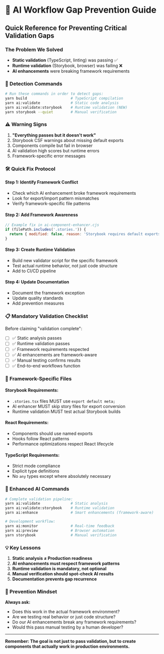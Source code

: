 # 🚨 AI Workflow Gap Prevention Guide

## Quick Reference for Preventing Critical Validation Gaps

### **The Problem We Solved**
- **Static validation** (TypeScript, linting) was passing ✅
- **Runtime validation** (Storybook, browser) was failing ❌
- **AI enhancements** were breaking framework requirements

### **🎯 Detection Commands**

```bash
# Run these commands in order to detect gaps:
yarn build                    # TypeScript compilation
yarn ai:validate              # Static code analysis  
yarn ai:validate:storybook    # Runtime validation (NEW)
yarn storybook --quiet        # Manual verification
```

### **⚠️ Warning Signs**

1. **"Everything passes but it doesn't work"**
2. Storybook CSF warnings about missing default exports
3. Components compile but fail in browser
4. AI validation high scores but runtime errors
5. Framework-specific error messages

### **🛠️ Quick Fix Protocol**

#### **Step 1: Identify Framework Conflict**
- Check which AI enhancement broke framework requirements
- Look for export/import pattern mismatches
- Verify framework-specific file patterns

#### **Step 2: Add Framework Awareness**
```javascript
// Example fix in ai-component-enhancer.cjs
if (filePath.includes('.stories.')) {
  return { modified: false, reason: 'Storybook requires default exports' };
}
```

#### **Step 3: Create Runtime Validation**
- Build new validator script for the specific framework
- Test actual runtime behavior, not just code structure
- Add to CI/CD pipeline

#### **Step 4: Update Documentation**
- Document the framework exception
- Update quality standards
- Add prevention measures

### **📋 Mandatory Validation Checklist**

Before claiming "validation complete":

- [ ] ✅ Static analysis passes
- [ ] ✅ Runtime validation passes  
- [ ] ✅ Framework requirements respected
- [ ] ✅ AI enhancements are framework-aware
- [ ] ✅ Manual testing confirms results
- [ ] ✅ End-to-end workflows function

### **🔧 Framework-Specific Files**

#### **Storybook Requirements:**
- `.stories.tsx` files MUST use `export default meta;`
- AI enhancer MUST skip story files for export conversion
- Runtime validation MUST test actual Storybook builds

#### **React Requirements:**
- Components should use named exports
- Hooks follow React patterns
- Performance optimizations respect React lifecycle

#### **TypeScript Requirements:**
- Strict mode compliance
- Explicit type definitions
- No `any` types except where absolutely necessary

### **🚀 Enhanced AI Commands**

```bash
# Complete validation pipeline:
yarn ai:validate              # Static analysis
yarn ai:validate:storybook    # Runtime validation
yarn ai:enhance               # Smart enhancements (framework-aware)

# Development workflow:
yarn ai:monitor               # Real-time feedback
yarn ai:preview               # Browser automation
yarn storybook                # Manual verification
```

### **💡 Key Lessons**

1. **Static analysis ≠ Production readiness**
2. **AI enhancements must respect framework patterns**
3. **Runtime validation is mandatory, not optional**
4. **Manual verification should spot-check AI results**
5. **Documentation prevents gap recurrence**

### **🎯 Prevention Mindset**

**Always ask:**
- Does this work in the actual framework environment?
- Are we testing real behavior or just code structure?
- Do our AI enhancements break any framework requirements?
- Would this pass manual testing by a human developer?

---

**Remember: The goal is not just to pass validation, but to create components that actually work in production environments.**